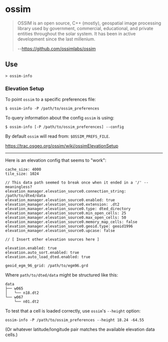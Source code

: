 # ossim

> OSSIM is an open source, C++ (mostly), geospatial image processing library used by government, commercial, educational, and private entities throughout the solar system. It has been in active development since the last millenium.
>
> --https://github.com/ossimlabs/ossim

## Use

```
> ossim-info
```



### Elevation Setup

To point `ossim` to a specific preferences file:
```
$ ossim-info -P /path/to/ossim_preferences
```

To query information about the config `ossim` is using:
```
$ ossim-info [-P /path/to/ossim_preferences] --config
```

By default `ossim` will read from: `$OSSIM_PREFS_FILE`.

https://trac.osgeo.org/ossim/wiki/ossimElevationSetup

---

Here is an elevation config that seems to "work":

```
cache_size: 4000
tile_size: 1024

// This data path seemed to break once when it ended in a '/' -- meaningless?
elevation_manager.elevation_source0.connection_string: /path/to/dted/data
elevation_manager.elevation_source0.enabled: true
elevation_manager.elevation_source0.extension: .dt2
elevation_manager.elevation_source0.type: dted_directory
elevation_manager.elevation_source0.min_open_cells: 25
elevation_manager.elevation_source0.max_open_cells: 50
elevation_manager.elevation_source0.memory_map_cells: false
elevation_manager.elevation_source0.geoid.type: geoid1996
elevation_manager.elevation_source0.upcase: false

// [ Insert other elevation sources here ]

elevation.enabled: true
elevation.auto_sort.enabled: true
elevation.auto_load_dted.enabled: true

geoid_egm_96_grid: /path/to/egm96.grd
```

Where `path/to/dted/data` might be structured like this:

```
data
├── w065
│   └── n18.dt2
└── w067
    └── n01.dt2
```

To test that a cell is loaded correctly, use `ossim`'s `--height` option:

```
ossim-info -P /path/to/ossim_preferences --height 18.24 -64.55
```
(Or whatever latitude/longitude pair matches the available elevation data cells.)
